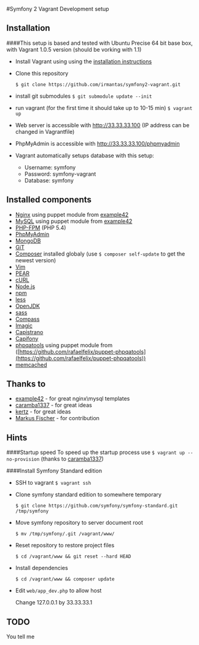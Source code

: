 #Symfony 2 Vagrant Development setup


## Installation
####This setup is based and tested with Ubuntu Precise 64 bit base box, with Vagrant 1.0.5 version (should be vorking with 1.1)

* Install Vagrant using using the [installation instructions](http://docs.vagrantup.com/v2/installation/index.html)
* Clone this repository

    ```$ git clone https://github.com/irmantas/symfony2-vagrant.git```
    
* install git submodules
    ```$ git submodule update --init```

* run vagrant (for the first time it should take up to 10-15 min)
    ```$ vagrant up```
    
* Web server is accessible with http://33.33.33.100 (IP address can be changed in Vagrantfile)

* PhpMyAdmin is accessible with http://33.33.33.100/phpmyadmin

* Vagrant automatically setups database with this setup:

    * Username: symfony
    * Password: symfony-vagrant
    * Database: symfony

## Installed components

* [Nginx](http://nginx.org/en/) using puppet module from [example42](https://github.com/example42/puppet-nginx)
* [MySQL](http://www.mysql.com/) using puppet module from [example42](https://github.com/example42/puppet-mysql)
* [PHP-FPM](http://php-fpm.org/) (PHP 5.4)
* [PhpMyAdmin](http://www.phpmyadmin.net/home_page/index.php)
* [MongoDB](http://www.mongodb.org/)
* [GiT](http://git-scm.com/)
* [Composer](http://getcomposer.org) installed globaly (use ```$ composer self-update``` to get the newest version)
* [Vim](http://www.vim.org/)
* [PEAR](http://pear.php.net/)
* [cURL](http://curl.haxx.se/)
* [Node.js](http://nodejs.org/)
* [npm](https://npmjs.org/)
* [less](http://lesscss.org/)
* [OpenJDK](http://openjdk.java.net/)
* [sass](http://sass-lang.com/)
* [Compass](http://compass-style.org/)
* [Imagic](http://www.imagemagick.org/script/index.php)
* [Capistrano](https://github.com/capistrano/capistrano)
* [Capifony](http://capifony.org/)
* [phpqatools](http://phpqatools.org/) using puppet module from ([https://github.com/rafaelfelix/puppet-phpqatools](https://github.com/rafaelfelix/puppet-phpqatools))
* [memcached](http://memcached.org/)

## Thanks to

* [example42](https://github.com/example42) - for great nginx\mysql templates
* [caramba1337](https://github.com/caramba1337) - for great ideas
* [kertz](https://github.com/kertz) - for great ideas
* [Markus Fischer](https://github.com/mfn) - for contribution

## Hints
####Startup speed
To speed up the startup process use ```$ vagrant up --no-provision``` (thanks to [caramba1337](https://github.com/caramba1337))

####Install Symfony Standard edition
* SSH to vagrant ```$ vagrant ssh```
* Clone symfony standard edition to somewhere temporary
    
    ```$ git clone https://github.com/symfony/symfony-standard.git /tmp/symfony```
    
* Move symfony repository to server document root

    ```$ mv /tmp/symfony/.git /vagrant/www/```

* Reset repository to restore project files
    
    ```$ cd /vagrant/www && git reset --hard HEAD```

* Install dependencies

    ```$ cd /vagrant/www && composer update```
    
* Edit ```web/app_dev.php``` to allow host

    Change 127.0.0.1 by 33.33.33.1

## TODO
You tell me
